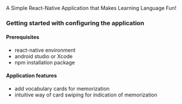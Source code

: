 ## 

A Simple React-Native Application that Makes Learning Language Fun!

### Getting started with configuring the application


#### Prerequisites

- react-native environment
- android studio or Xcode 
- npm installation package

#### Application features

- add vocabulary cards for memorization
- intuitive way of card swiping for indication of memorization


